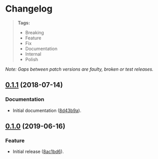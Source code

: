 # Changelog

> **Tags:**
>
> - Breaking
> - Feature
> - Fix
> - Documentation
> - Internal
> - Polish

_Note: Gaps between patch versions are faulty, broken or test releases._

## [0.1.1](https://github.com/broucz/minirpc/compare/v0.1.0...v0.1.1) (2018-07-14)

### Documentation

- Initial documentation ([8d43b9a](https://github.com/broucz/minirpc/commit/8d43b9a)).

## [0.1.0](https://github.com/broucz/minirpc/releases/tag/v0.1.0) (2019-06-16)

### Feature

- Initial release ([8ac1bd6](https://github.com/broucz/minirpc/commit/8ac1bd6)).

